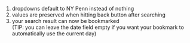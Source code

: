 1. dropdowns default to NY Penn instead of nothing
2. values are preserved when hitting back button after searching
3. your search result can now be bookmarked  
    (TIP: you can leave the date field empty if you want your bookmark to automatically use the current day)

